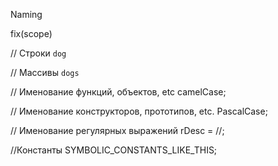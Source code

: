 Naming

fix(scope)

// Строки
`dog`

// Массивы
`dogs`

// Именование функций, объектов, etc
camelCase;

// Именование конструкторов, прототипов, etc.
PascalCase;

// Именование регулярных выражений
rDesc = //;

//Константы
SYMBOLIC_CONSTANTS_LIKE_THIS;

